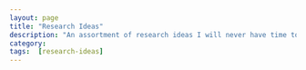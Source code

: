 ```yaml
---
layout: page
title: "Research Ideas"
description: "An assortment of research ideas I will never have time to attend."
category: 
tags:  [research-ideas]
---
```


